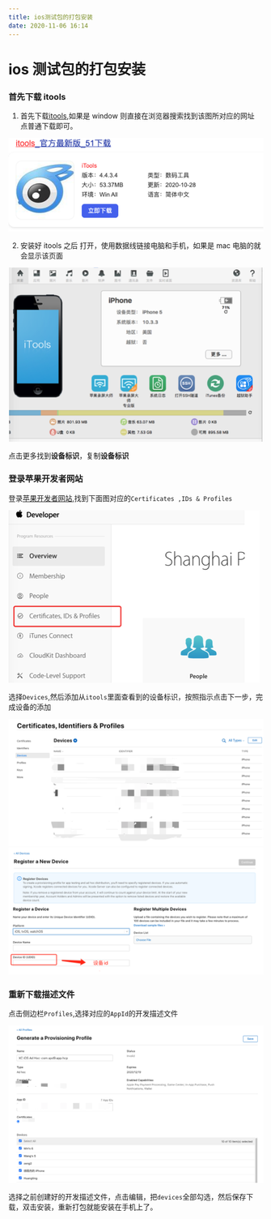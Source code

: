 ```yaml
---
title: ios测试包的打包安装
date: 2020-11-06 16:14
---
```


# ios 测试包的打包安装

### 首先下载 itools

1. 首先下载[itools](https://www.itools.cn/),如果是 window 则直接在浏览器搜索找到该图所对应的网址 点普通下载即可。

<!-- ![itools](/devneeds/itools.png) -->
<img src='../../assets/devneeds/itools.png'/>

2. 安装好 itools 之后 打开，使用数据线链接电脑和手机，如果是 mac 电脑的就会显示该页面

<!-- ![itools手机界面](/devneeds/itools2.png) -->
<img src='../../assets/devneeds/itools3.png'/>

点击更多找到**设备标识**，复制**设备标识**

### 登录苹果开发者网站

登录[苹果开发者网站](https://developer.apple.com),找到下面图对应的`Certificates ,IDs & Profiles`

<!-- ![itools手机界面](/devneeds/apple2.png) -->
<img src='../../assets/devneeds/apple2.png'/>

选择`Devices`,然后添加从`itools`里面查看到的设备标识，按照指示点击下一步，完成设备的添加

<!-- ![itools手机界面](/devneeds/device.png) -->
<img src='../../assets/devneeds/device.png'/>

<!-- ![itools手机界面](/devneeds/device1.png) -->
<img src='../../assets/devneeds/device1.png'/>

### 重新下载描述文件

点击侧边栏`Profiles`,选择对应的`AppId`的开发描述文件

<!-- ![itools手机界面](/devneeds/profile.png) -->
<img src='../../assets/devneeds/profile.png'/>

选择之前创建好的开发描述文件，点击编辑，把`devices`全部勾选，然后保存下载，双击安装，重新打包就能安装在手机上了。
